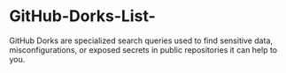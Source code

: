 # GitHub-Dorks-List-

GitHub Dorks are specialized search queries used to find sensitive data, misconfigurations, or exposed secrets in public repositories it can help to you.
  
